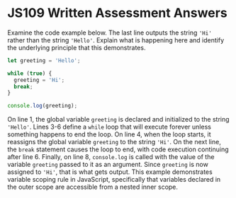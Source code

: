 # JS109 Written Assessment Answers

Examine the code example below. The last line outputs the string `'Hi'` rather than the string `'Hello'`. Explain what is happening here and identify the underlying principle that this demonstrates.

```js
let greeting = 'Hello';

while (true) {
  greeting = 'Hi';
  break;
}

console.log(greeting);
```

On line 1, the global variable `greeting` is declared and initialized to the string `'Hello'`. Lines 3-6 define a `while` loop that will execute forever unless something happens to end the loop. On line 4, when the loop starts, it reassigns the global variable `greeting` to the string `'Hi'`. On the next line, the `break` statement causes the loop to end, with code execution continuing after line 6. Finally, on line 8, `console.log` is called with the value of the variable `greeting` passed to it as an argument. Since `greeting` is now assigned to `'Hi'`, that is what gets output. This example demonstrates variable scoping rule in JavaScript, specifically that variables declared in the outer scope are accessible from a nested inner scope.
